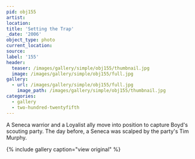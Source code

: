 ```yaml
---
pid: obj155
artist:
location:
title: 'Setting the Trap'
_date: '2006'
object_type: photo
current_location:
source:
label: '155'
header:
  teaser: /images/gallery/simple/obj155/thumbnail.jpg
  image: /images/gallery/simple/obj155/full.jpg
gallery:
  - url: /images/gallery/simple/obj155/full.jpg
    image_path: /images/gallery/simple/obj155/thumbnail.jpg
categories:
  - gallery
  - two-hundred-twentyfifth
---
```

A Seneca warrior and a Loyalist ally move into position to capture Boyd's scouting party. The day before, a Seneca was scalped by the party's Tim Murphy.

{% include gallery caption="view original" %}
